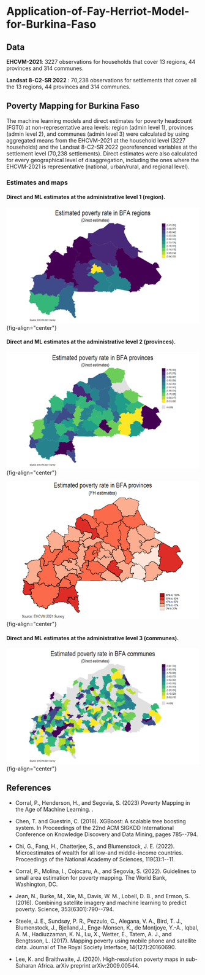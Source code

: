 # Application-of-Fay-Herriot-Model-for-Burkina-Faso

## Data

**EHCVM-2021**: 3227 observations for households that cover 13 regions, 44 provinces and 314 communes. 


**Landsat 8-C2-SR 2022** : 70,238 observations for settlements that cover all the 13 regions, 44 provinces and 314 communes. 


## Poverty Mapping for Burkina Faso

The machine learning models and direct estimates for poverty headcount (FGT0) at non-representative area levels: region (admin level 1), provinces (admin level 2), and communes (admin level 3) were calculated by using aggregated means from the EHCVM-2021 at the household level (3227 households) and the Landsat 8-C2-SR 2022 georeferenced variables at the settlement level (70,238 settlements). Direct estimates were also calculated for every geographical level of disaggregation, including the ones where the EHCVM-2021 is representative (national, urban/rural, and regional level).

### Estimates and maps

####  Direct and ML estimates at the administrative level 1 (region). 

![](05.Graphics/direct_region.png){fig-align="center"}

####  Direct and ML estimates at the administrative level 2 (provinces). 

![](05.Graphics/direct_province.png){fig-align="center"}


![](05.Graphics/fh_province.png){fig-align="center"}

####  Direct and ML estimates at the administrative level 3 (communes). 

![](05.Graphics/direct_communes.png){fig-align="center"}

## References

-   Corral, P., Henderson, H., and Segovia, S. (2023) Poverty Mapping in the Age of Machine Learning. <Forthcoming>.

-   Chen, T. and Guestrin, C. (2016). XGBoost: A scalable tree boosting system. In Proceedings of the 22nd ACM SIGKDD International Conference on Knowledge Discovery and Data Mining, pages 785--794.

-   Chi, G., Fang, H., Chatterjee, S., and Blumenstock, J. E. (2022). Microestimates of wealth for all low-and middle-income countries. Proceedings of the National Academy of Sciences, 119(3):1--11.

-   Corral, P., Molina, I., Cojocaru, A., and Segovia, S. (2022). Guidelines to small area estimation for poverty mapping. The World Bank, Washington, DC.

-   Jean, N., Burke, M., Xie, M., Davis, W. M., Lobell, D. B., and Ermon, S. (2016). Combining satellite imagery and machine learning to predict poverty. Science, 353(6301):790--794.

-   Steele, J. E., Sundsøy, P. R., Pezzulo, C., Alegana, V. A., Bird, T. J., Blumenstock, J., Bjelland,J., Engø-Monsen, K., de Montjoye, Y.-A., Iqbal, A. M., Hadiuzzaman, K. N., Lu, X., Wetter, E., Tatem, A. J., and Bengtsson, L. (2017). Mapping poverty using mobile phone and satellite data. Journal of The Royal Society Interface, 14(127):20160690.

-   Lee, K. and Braithwaite, J. (2020). High-resolution poverty maps in sub-Saharan Africa. arXiv preprint arXiv:2009.00544.
